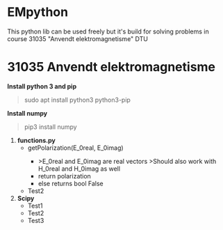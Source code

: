 # EMpython
This python lib can be used freely but it's build for solving problems in course 31035 "Anvendt elektromagnetisme" DTU


<h1>31035 Anvendt elektromagnetisme</h1>


**Install python 3 and pip**
> sudo apt install python3 python3-pip

**Install numpy**
>pip3 install numpy

<ol type="1">
 <li><b>functions.py</b>
  <ul>
   <li>getPolarization(E_0real, E_0imag)</li>
    <ul>
      <li>
        >E_0real and E_0imag are real vectors
        >Should also work with H_0real and H_0imag as well
      </li>
     <li>return polarization</li>
     <li>else returns bool False</li>
    </ul>
   <li>Test2</li>
  </ul>
 </li>
 <li><b>Scipy</b>
  <ul>
   <li>Test1</li>
   <li>Test2</li>
   <li>Test3</li>
  </ul></li>
 

</ol>

